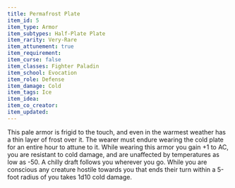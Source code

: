 ```yaml
---
title: Permafrost Plate
item_id: 5
item_type: Armor
item_subtypes: Half-Plate Plate
item_rarity: Very-Rare
item_attunement: true
item_requirement:
item_curse: false
item_classes: Fighter Paladin
item_school: Evocation
item_role: Defense
item_damage: Cold
item_tags: Ice
item_idea:
item_co_creator:
item_updated:
---
```


This pale armor is frigid to the touch, and even in the warmest weather has a thin layer of frost over it. The wearer must endure wearing the cold plate for an entire hour to attune to it. While wearing this armor you gain +1 to AC, you are resistant to cold damage, and are unaffected by temperatures as low as -50. A chilly draft follows you wherever you go. While you are conscious any creature hostile towards you that ends their turn within a 5-foot radius of you takes 1d10 cold damage.
